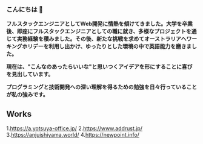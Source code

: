 ### こんにちは 👋
**フルスタックエンジニアとしてWeb開発に情熱を傾けてきました。大学を卒業後、即座にフルスタックエンジニアとしての職に就き、多様なプロジェクトを通じて実務経験を積みました。その後、新たな挑戦を求めてオーストラリアへワーキングホリデーを利用し出かけ、ゆったりとした環境の中で英語能力を磨きました。**

**現在は、"こんなのあったらいいな"と思いつくアイデアを形にすることに喜びを見出しています。**

**プログラミングと技術開発への深い理解を得るための勉強を日々行っていることが私の強みです。**

## Works
1.https://a.yotsuya-office.jp/
2.https://www.addrust.jp/
3.https://anjuishiyama.world/
4.https://newpoint.info/

<!--
**hitoshi555/hitoshi555** is a ✨ _special_ ✨ repository because its `README.md` (this file) appears on your GitHub profile.

Here are some ideas to get you started:

- 🔭 I’m currently working on ...
- 🌱 I’m currently learning ...
- 👯 I’m looking to collaborate on ...
- 🤔 I’m looking for help with ...
- 💬 Ask me about ...
- 📫 How to reach me: ...
- 😄 Pronouns: ...
- ⚡ Fun fact: ...
-->
